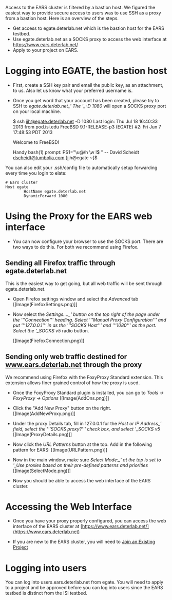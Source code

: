Access to the EARS cluster is filtered by a bastion host.  We figured the easiest way to provide secure access to users was to use SSH as a proxy from a bastion host.  Here is an overview of the steps.

* Get access to egate.deterlab.net which is the bastion host for the EARS testbed.
* Use egate.deterlab.net as a SOCKS proxy to access the web interface at https://www.ears.deterlab.net/
* Apply to your project on EARS.

# Logging into EGATE, the bastion host

* First, create a SSH key pair and email the public key, as an attachment, to us.  Also let us know what your preferred username is.
* Once you get word that your account has been created, please try to SSH to *egate.deterlab.net_'  The '_-D 1080* will open a SOCKS proxy port on your local machine. 

    	
	$ ssh jjh@egate.deterlab.net -D 1080
	Last login: Thu Jul 18 16:40:33 2013 from pod.isi.edu
	FreeBSD 9.1-RELEASE-p3 (EGATE) #2: Fri Jun  7 17:48:53 PDT 2013
	
	Welcome to FreeBSD!
	
	
	Handy bash(1) prompt:  PS1="\u@\h \w \!$ "
			-- David Scheidt <dscheidt@tumbolia.com>
	[jjh@egate ~]$ 
	    

You can also edit your .ssh/config file to automatically setup forwarding every time you login to elate:

	
	# Ears cluster
	Host egate
	        HostName egate.deterlab.net
	        DynamicForward 1080
	

# Using the Proxy for the EARS web interface


* You can now configure your browser to use the SOCKS port.  There are two ways to do this.  For both we recommend using Firefox.

## Sending all Firefox traffic through egate.deterlab.net

This is the easiest way to get going, but all web traffic will be sent through egate.deterlab.net.  

* Open Firefox settings window and select the *Advanced* tab
   [[Image(FirefoxSettings.png)]]

* Now select the *Settings...._' button on the top right of the page under the '''Connection''' heading.  Select '''Manual Proxy Configuration''' and put '''127.0.0.1''' in as the '''SOCKS Host''' and '''1080''' as the port.  Select the '_SOCKS v5* radio button.

   [[Image(FirefoxConnection.png)]]

## Sending only web traffic destined for www.ears.deterlab.net through the proxy

We recommend using Firefox with the FoxyProxy Standard extension.  This extension allows finer grained control of how the proxy is used.

* Once the FoxyProxy Standard plugin is installed, you can go to *Tools -> FoxyProxy -> Options*
   [[Image(AddOns.png)]]
* Click the "Add New Proxy" button on the right.
   [[Image(AddNewProxy.png)]]
* Under the proxy Details tab, fill in 127.0.0.1 for the *Host or IP Address_' field, select the '''SOCKS proxy?''' check box, and select '_SOCKS v5*
   [[Image(ProxyDetails.png)]]
* Now click the *URL Patterns* button at the top.  Add in the following pattern for EARS:
   [[Image(URLPattern.png)]]
* Now in the main window, make sure *Select Mode:_' at the top is set to '_Use proxies based on their pre-defined patterns and priorities*
   [[Image(SelectMode.png)]]

* Now you should be able to access the web interface of the EARS cluster.

# Accessing the Web Interface

* Once you have your proxy properly configured, you can access the web interface of the EARS cluster at [https://www.ears.deterlab.net/](https://www.ears.deterlab.net) 

* If you are new to the EARS cluster, you will need to [Join an Existing Project](https://www.ears.deterlab.net/joinproject.php)
# Logging into users

You can log into users.ears.deterlab.net from egate.  You will need to apply to a project and be approved before you can log into users since the EARS testbed is distinct from the ISI testbed.
